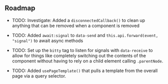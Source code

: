 ## Roadmap 

- TODO: Investigate: Added a `disconnectedCallback()`
to clean up anything that can be
removed when a component is removed

- TODO: Added `await:signal` to `data-send`
and `this.api.forward(event, "signal")`
to await async methods

- TODO: Set up the `bitty` tag to listen
for signals with `data-receive` to allow
for things like completely switching out
the contents of the component without
having to rely on a child element calling
`.parentNode`. 

- TODO: Added `usePageTemplate()` that pulls
a template from the overall page via
a query selector.
